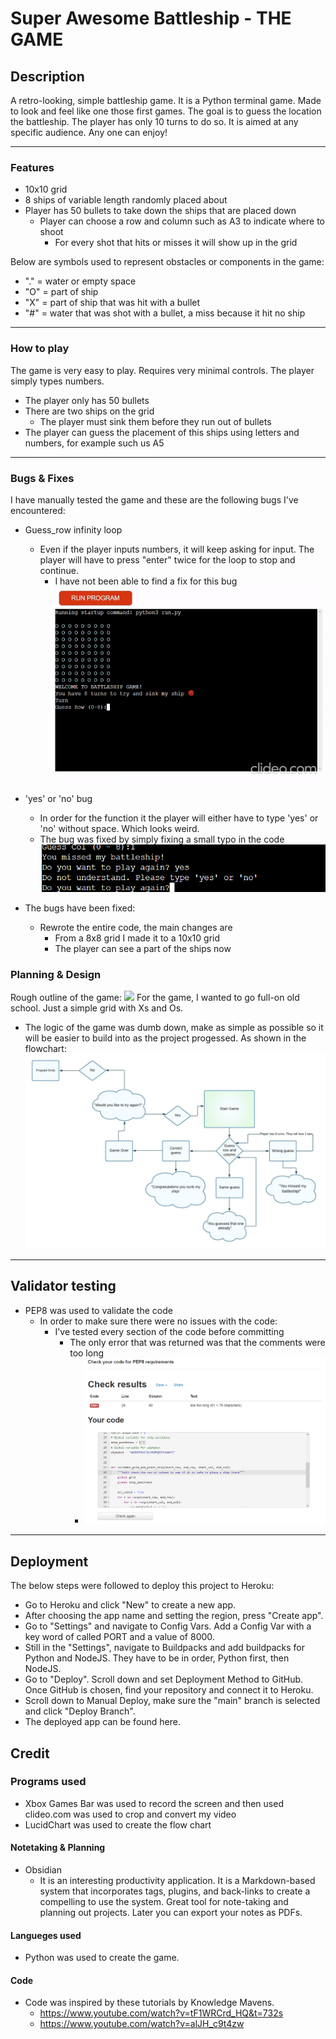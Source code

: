 # Super Awesome Battleship - THE GAME

## Description  

 A retro-looking, simple battleship game.
It is a Python terminal game. Made to look and feel like one those first games.
The goal is to guess the location the battleship. The player has only 10 turns to do so.
It is aimed at any specific audience. Any one can enjoy!

<hr>

### Features

- 10x10 grid 
- 8 ships of variable length randomly placed about
- Player has 50 bullets to take down the ships that are placed down
  - Player can choose a row and column such as A3 to indicate where to shoot
    - For every shot that hits or misses it will show up in the grid

Below are symbols used to represent obstacles or components in the game:
- "." = water or empty space
- "O" = part of ship
- "X" = part of ship that was hit with a bullet
- "#" = water that was shot with a bullet, a miss because it hit no ship

<hr>

### How to play
The game is very easy to play. Requires very minimal controls. The player simply types numbers.
- The player only has 50 bullets
- There are two ships on the grid
  - The player must sink them before they run out of bullets
- The player can guess the placement of this ships using letters and numbers, for example such us A5  

<hr>

### Bugs & Fixes
I have manually tested the game and these are the following bugs I've encountered: 
- Guess_row infinity loop
  - Even if the player inputs numbers, it will keep asking for input. The player will have to press "enter" twice for the loop to stop and continue.
    - I have not been able to find a fix for this bug
![](assets/imgs/pp3_bug_gif.gif)

- 'yes' or 'no' bug
  - In order for the function it the player will either have to type 'yes' or 'no' without space. Which looks weird.
  - The bug was fixed by simply fixing a small typo in the code
![](assets/imgs/Screenshot%20(119).png)

- The bugs have been fixed:
  - Rewrote the entire code, the main changes are
    - From a 8x8 grid I made it to a 10x10 grid
    - The player can see a part of the ships now

### Planning & Design
Rough outline of the game:
![](assets/imgs/PP3-rough-outline.jpg)
For the game, I wanted to go full-on old school. Just a simple grid with Xs and Os.
- The logic of the game was dumb down, make as simple as possible so it will be easier to build into as the project progessed. As shown in the flowchart:
![luccidchart](assets/imgs/PP3%20Python.jpeg)

<hr>

## Validator testing
- PEP8 was used to validate the code
  - In order to make sure there were no issues with the code:
    - I've tested every section of the code before committing
      - The only error that was returned was that the comments were too long
        - ![](/assets/imgs/Screenshot%20(135).png)

<hr>

## Deployment
The below steps were followed to deploy this project to Heroku:

- Go to Heroku and click "New" to create a new app.
- After choosing the app name and setting the region, press "Create app".
- Go to "Settings" and navigate to Config Vars. Add a Config Var with a key word of called PORT and a value of 8000.
- Still in the "Settings", navigate to Buildpacks and add buildpacks for Python and NodeJS. They have to be in order, Python first, then NodeJS.
- Go to "Deploy". Scroll down and set Deployment Method to GitHub. Once GitHub is chosen, find your repository and connect it to Heroku.
- Scroll down to Manual Deploy, make sure the "main" branch is selected and click "Deploy Branch".
- The deployed app can be found here.

## Credit

### Programs used
 - Xbox Games Bar was used to record the screen and then used clideo.com was used to crop and convert my video
 - LucidChart was used to create the flow chart

#### Notetaking & Planning

- Obsidian
  - It is an interesting productivity application. It is a Markdown-based system that incorporates tags, plugins, and back-links to create a compelling to use the system. Great tool for note-taking and planning out projects. Later you can export your notes as PDFs.

#### Langueges used

- Python was used to create the game. 

#### Code 

- Code was inspired by these tutorials by Knowledge Mavens. 
  -  <https://www.youtube.com/watch?v=tF1WRCrd_HQ&t=732s>
  -  <https://www.youtube.com/watch?v=alJH_c9t4zw> 

